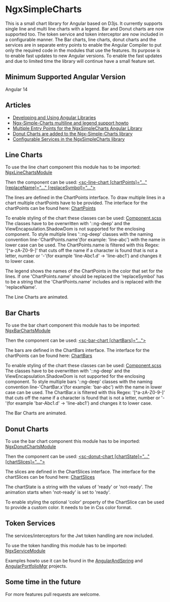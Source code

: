 # NgxSimpleCharts

This is a small chart library for Angular based on D3js. It currently supports single line and multi line charts with a legend. Bar and Donut charts are now supported too. The token service and token interceptor are now included in a configurable manner. The Bar charts, line charts, donut charts and the services are in separate entry points to enable the Angular Compiler to  put only the required code in the modules that use the features. Its purpose is to enable fast updates to new Angular versions. To enable the fast updates and due to limited time the library will continue have a small feature set. 

## Minimum Supported Angular Version
Angular 14

## Articles
* [Developing and Using Angular Libraries](https://angular2guy.wordpress.com/2021/07/31/developing-and-using-angular-libraries/)
* [Ngx-Simple-Charts multiline and legend support howto](https://angular2guy.wordpress.com/2021/10/02/ngx-simple-charts-multiline-and-legend-support-howto/)
* [Multiple Entry Points for the NgxSimpleCharts Angular Library](https://angular2guy.wordpress.com/2021/12/26/multiple-entry-points-for-ngxsimplecharts-angular-library/)
* [Donut Charts are added to the Ngx-Simple-Charts library](https://angular2guy.wordpress.com/2022/09/10/donut-charts-are-added-to-the-ngx-simple-charts-library/)
* [Configurable Services in the NgxSimpleCharts library](https://angular2guy.wordpress.com/2022/09/13/configurable-services-in-the-ngx-simple-charts-library/)

## Line Charts
To use the line chart component this module has to be imported: [NgxLineChartsModule](https://github.com/Angular2Guy/ngx-simple-charts/blob/master/projects/ngx-simple-charts/line/src/lib/ngx-line-charts.module.ts)

Then the component can be used: [<sc-line-chart [chartPoints]="..." [replaceName]="..." [replaceSymbol]="..."></sc-line-chart>](https://github.com/Angular2Guy/ngx-simple-charts/blob/master/projects/ngx-simple-charts/line/src/lib/sc-line-chart/sc-line-chart.component.ts) 

The lines are defined in the ChartPoints interface. To draw multiple lines in a chart multiple chartPoints have to be provided.  The interface for the chartPoints can be found here: [ChartPoints](https://github.com/Angular2Guy/ngx-simple-charts/blob/master/projects/ngx-simple-charts/line/src/lib/sc-line-chart/model/chart-points.ts)

To enable styling of the chart these classes can be used: [Component.scss](https://github.com/Angular2Guy/ngx-simple-charts/blob/master/projects/ngx-simple-charts/line/src/lib/sc-line-chart/sc-line-chart.component.scss)
The classes have to be overwritten with '::ng-deep' and the ViewEncapsulation.ShadowDom is not supported for the enclosing component. To style multiple lines '::ng-deep' classes with the naming convention line-'ChartPoints.name'(for example: 'line-abc') with the name in lower case can be used. The ChartPoints.name is filtered with this Regex: '[^a-zA-Z0-9\-]' that cuts off the name if a character is found that is not a letter, number or '-'(for example 'line-Abc1.d' -> 'line-abc1') and changes it to lower case.

The legend shows the names of the ChartPoints in the color that set for the lines. If one 'ChartPoints.name' should be replaced the 'replaceSymbol' has to be a string that the 'ChartPoints.name' includes and is replaced with the 'replaceName'.

The Line Charts are animated.

## Bar Charts
To use the bar chart component this module has to be imported: [NgxBarChartsModule](https://github.com/Angular2Guy/ngx-simple-charts/blob/master/projects/ngx-simple-charts/bar/src/lib/ngx-bar-charts.module.ts)

Then the component can be used: [<sc-bar-chart [chartBars]="..."></sc-bar-chart>](https://github.com/Angular2Guy/ngx-simple-charts/blob/master/projects/ngx-simple-charts/bar/src/lib/sc-bar-chart/sc-bar-chart.component.ts) 

The bars are defined in the ChartBars interface. The interface for the chartPoints can be found here: [ChartBars](https://github.com/Angular2Guy/ngx-simple-charts/blob/master/projects/ngx-simple-charts/bar/src/lib/sc-bar-chart/model/chart-bars.ts)

To enable styling of the chart these classes can be used: [Component.scss](https://github.com/Angular2Guy/ngx-simple-charts/blob/master/projects/ngx-simple-charts/bar/src/lib/sc-bar-chart/sc-bar-chart.component.scss)
The classes have to be overwritten with '::ng-deep' and the ViewEncapsulation.ShadowDom is not supported for the enclosing component. To style multiple bars '::ng-deep' classes with the naming convention line-'ChartBar.x'(for example: 'bar-abc') with the name in lower case can be used. The ChartBar.x is filtered with this Regex: '[^a-zA-Z0-9\-]' that cuts off the name if a character is found that is not a letter, number or '-'(for example 'bar-Abc1.d' -> 'line-abc1') and changes it to lower case.

The Bar Charts are animated.

## Donut Charts
To use the bar chart component this module has to be imported: [NgxDonutChartsModule](https://github.com/Angular2Guy/ngx-simple-charts/blob/master/projects/ngx-simple-charts/donut/src/lib/ngx-donut-charts.module.ts)

Then the component can be used: [<sc-donut-chart [chartState]="..." [chartSlices]="..."></sc-donut-chart>](https://github.com/Angular2Guy/ngx-simple-charts/blob/master/projects/ngx-simple-charts/donut/src/lib/sc-donut-chart/sc-donut-chart.component.ts)

The slices are defined in the ChartSlices interface. The interface for the chartSlices can be found here: [ChartSlices](https://github.com/Angular2Guy/ngx-simple-charts/blob/master/projects/ngx-simple-charts/donut/src/lib/sc-donut-chart/model/chart-slices.ts)

The chartState is a string with the values of 'ready' or 'not-ready'. The animation starts when 'not-ready' is set to 'ready'.

To enable styling the optional 'color' property of the ChartSlice can be used to provide a custom color. It needs to be in Css color format. 

## Token Services
The services/interceptors for the Jwt token handling are now included. 

To use the token handling this module has to be imported: [NgxServiceModule](https://github.com/Angular2Guy/ngx-simple-charts/blob/master/projects/ngx-simple-charts/base-service/src/lib/ngx-service.module.ts)

Examples howto use it can be found in the [AngularAndSpring](https://github.com/Angular2Guy/AngularAndSpring) and [AngularPortfolioMgr](https://github.com/Angular2Guy/AngularPortfolioMgr) projects.

## Some time in the future
For more features pull requests are welcome.
